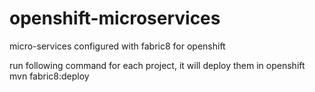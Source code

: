 # openshift-microservices
micro-services configured with fabric8 for openshift

run following command for each project, it will deploy them in openshift
mvn fabric8:deploy
